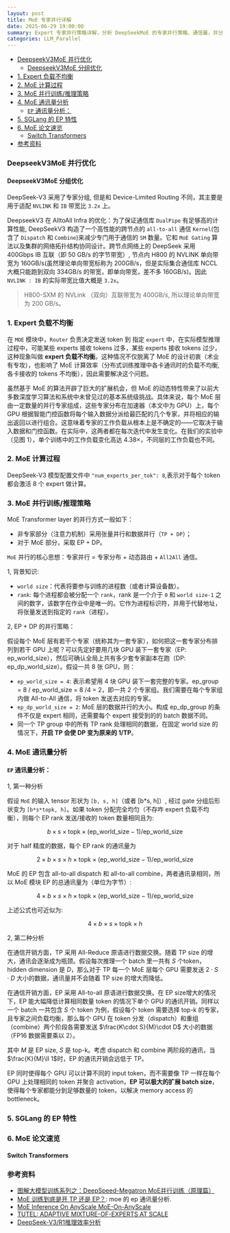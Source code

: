```yaml
---
layout: post
title: MoE 专家并行详解
date: 2025-06-29 19:00:00
summary: Expert 专家并行策略详解，分析 DeepSeekMoE 的专家并行策略、通信量，并分析讲解 sgalng 的专家并行代码。
categories: LLM_Parallel
---
```

- [DeepseekV3MoE 并行优化](#deepseekv3moe-并行优化)
  - [DeepseekV3MoE 分组优化](#deepseekv3moe-分组优化)
- [1. Expert 负载不均衡](#1-expert-负载不均衡)
- [2. MoE 计算过程](#2-moe-计算过程)
- [3. MoE 并行训练/推理策略](#3-moe-并行训练推理策略)
- [4. MoE 通讯量分析](#4-moe-通讯量分析)
  - [`EP` 通讯量分析：](#ep-通讯量分析)
- [5. SGLang 的 EP 特性](#5-sglang-的-ep-特性)
- [6. MoE 论文速览](#6-moe-论文速览)
  - [Switch Transformers](#switch-transformers)
- [参考资料](#参考资料)


### DeepseekV3MoE 并行优化

#### DeepseekV3MoE 分组优化

DeepSeek-V3 采用了专家分组, 但是和 Device-Limited Routing 不同，其主要是用于适配 `NVLINK` 和 `IB` 带宽比 `3.2x` 上。

DeepseekV3 在 AlltoAll Infra 的优化：为了保证通信库 `DualPipe` 有足够高的计算性能, DeepSeekV3 构造了一个高性能的跨节点的 `all-to-all` 通信 `Kernel`(包含了 `Dispatch` 和 `Combine`)来减少专门用于通信的 `SM` 数量。它和 `MoE Gating` 算法以及集群的网络拓扑结构协同设计。跨节点网络上的 DeepSeek 采用 400Gbps IB 互联（即 50 GB/s 的字节带宽）, 节点内 H800 的 NVLINK 单向带宽为 160GB/s(虽然理论单向带宽标称为 200GB/s，但是实际集合通信库 NCCL 大概只能跑到双向 334GB/s 的带宽，即单向带宽，差不多 160GB/s)。因此 `NVLINK : IB` 的实际带宽比值大概是 `3.2x`。
> H800-SXM 的 NVLink （双向）互联带宽为 400GB/s, 所以理论单向带宽为 200 GB/s。

### 1. Expert 负载不均衡

在 `MOE` 模块中，`Router` 负责决定发送 token 到 指定 `expert` 中，在实际模型推理过程中，可能某些 experts 接收 tokens 过多，某些 experts 接收 tokens 过少，这种现象叫做 **expert 负载不均衡**。这种情况不仅脱离了 MoE 的设计初衷（术业有专攻），也影响了 MoE 计算效率（分布式训练推理中各卡通讯时的负载不均衡, 各卡接收的 tokens 不均衡），因此需要解决这个问题。

虽然基于 MoE 的算法开辟了巨大的扩展机会，但 MoE 的动态特性带来了以前大多数深度学习算法和系统中未曾见过的基本系统级挑战。具体来说，每个 MoE 层由一定数量的并行专家组成，这些专家分布在加速器（本文中为 GPU）上，每个 GPU 根据智能门控函数将每个输入数据分派给最匹配的几个专家，并将相应的输出返回以进行组合。这意味着专家的工作负载从根本上是不确定的——它取决于输入数据和门控函数。在实际中，这两者都在每次迭代中发生变化。在我们的实验中（见图 1），单个训练中的工作负载变化高达 $4.38×$，不同层的工作负载也不同。

### 2. MoE 计算过程

DeepSeek-V3 模型配置文件中 `"num_experts_per_tok": 8`,表示对于每个 token 都会激活 8 个 expert 做计算。

### 3. MoE 并行训练/推理策略

MoE Transformer layer 的并行方式一般如下：
- 非专家部分（注意力机制）采用张量并行和数据并行（`TP + DP`）；
- 对于 MoE 部分，采取 EP + DP。

`MoE` 并行的核心思想：专家并行 = 专家分布 + 动态路由 + `All2All` 通信。

1, 背景知识:
- `world size`：代表将要参与训练的进程数（或者计算设备数）。
- `rank`: 每个进程都会被分配一个 `rank`，rank 是一个介于 `0` 和 `world size-1` 之间的数字，该数字在作业中是唯一的。它作为进程标识符，并用于代替地址，将张量发送到指定的 `rank`（进程）。

2, EP + DP 的并行策略：

假设每个 MoE 层有若干个专家（统称其为一套专家），如何把这一套专家分布排列到若干 GPU 上呢？可以先定好要用几块 GPU 装下一套专家（EP: ep_world_size），然后可确认全局上共有多少套专家副本在跑（DP: ep_dp_world_size）。假设一共 8 张 GPU，则：
- `ep_world_size = 4`: 表示希望用 4 块 GPU 装下一套完整的专家。ep_group = 8 / ep_world_size = 8 /4 = 2，即一共 $2$ 个专家组。我们需要在每个专家组内做 All-to-All 通信，将 token 发送去对应的专家。
- `ep_dp_world_size = 2`: MoE 层的数据并行的大小。构成 ep_dp_group 的条件不仅是 expert 相同，还需要每个 expert 接受到的的 batch 数据不同。
- 同一个 TP group 中的所有 TP rank 处理相同的数据，在固定 world size 的情况下，**开启 TP 会使 DP 变为原来的 1/TP**。

### 4. MoE 通讯量分析

#### `EP` 通讯量分析：

1, 第一种分析

假设 `MoE` 的输入 tensor 形状为 `[b, s, h]`（或者 [b*s, h]）, 经过 gate 分组后形状变为 `[b*s*topk, h]`。如果 token 分配完全均匀（不存咋 expert 负载不均衡），则每个 EP rank 发送/接收的 token 数量相同且为:

$$b\times s\times \text{topk}\times(\text{ep\_world\_size} - 1) / \text{ep\_world\_size}$$

对于 half 精度的数据，每个 EP rank 的通讯量为

$$2\times b\times s\times h\times \text{topk}\times(\text{ep\_world\_size} - 1) / \text{ep\_world\_size}$$

MoE 的 EP 包含 all-to-all dispatch 和 all-to-all combine，两者通讯录相同，所以 MoE 模块 EP 的总通讯量为（单位为字节）:

$$4\times b\times s\times h\times \text{topk}\times(\text{ep\_world\_size} - 1) / \text{ep\_world\_size}$$

上述公式也可近似为:

$$4\times b\times s\times\text{topk}\times h$$

2, 第二种分析

在通信开销方面，TP 采用 All-Reduce 原语进行数据交换。随着 TP size 的增大，通讯会逐渐成为瓶颈。假设每次推理一个 batch 里一共有 $S$ 个token，hidden dimension 是 $D$，那么对于 TP 每一个 MoE 层每个 GPU 需要发送 $2\cdot S\cdot D$ 大小的数据，通讯量并不会随着 TP size 的增大而降低。

在通信开销方面，EP 采用 All-to-all 原语进行数据交换。在 EP size增大的情况下，EP 能大幅降低计算相同数量 token 的情况下单个 GPU 的通讯开销。同样以一个 batch 一共包含 $S$ 个 token 为例，假设每个 token 需要选择 $\text{top-k}$ 的专家，且专家之间负载均衡，那么每个 GPU 在 token 分发（dispatch）和重组（combine）两个阶段各需要发送 $\frac{K\cdot S}{M}\cdot D$ 大小的数据（FP16 数据需要乘以 2）。

其中 $M$ 是 EP size, $S$ 是 top-k。考虑 dispatch 和 combine 两阶段的通讯，当 $\frac{K}{M}\ll 1$时，EP 的通讯开销会远低于 TP。

EP 同时使得每个 GPU 可以计算不同的 input token，而不需要像 TP 一样在每个 GPU 上处理相同的 token 并聚合 activation，**EP 可以极大的扩展 batch size**，使得每个专家都能分到足够数量的 token，以解决 memory access 的 bottleneck。

### 5. SGLang 的 EP 特性

###  6. MoE 论文速览

#### Switch Transformers

### 参考资料

- [图解大模型训练系列之：DeepSpeed-Megatron MoE并行训练（原理篇）](https://zhuanlan.zhihu.com/p/681154742)
- [MoE 训练到底是开 TP 还是 EP？](https://zhuanlan.zhihu.com/p/13997146226): moe 的 ep 通讯量分析.
- [MoE Inference On AnyScale MoE-On-AnyScale](https://zhuanlan.zhihu.com/p/28680264165)
- [TUTEL: ADAPTIVE MIXTURE-OF-EXPERTS AT SCALE](https://arxiv.org/pdf/2206.03382)
- [DeepSeek-V3/R1推理效率分析](https://mp.weixin.qq.com/s?__biz=MzUxNzQ5MTExNw==&mid=2247493417&idx=1&sn=5d769d524f59b626d8a4c1aafef3baa3&chksm)